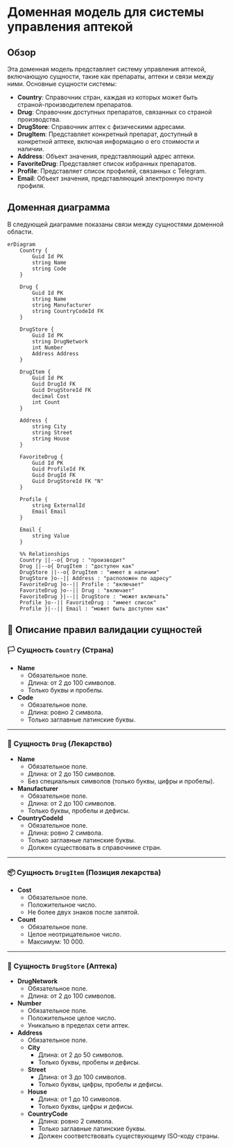﻿# Доменная модель для системы управления аптекой

## Обзор

Эта доменная модель представляет систему управления аптекой, включающую сущности, такие как препараты, аптеки и связи между ними. Основные сущности системы:

- **Country**: Справочник стран, каждая из которых может быть страной-производителем препаратов.
- **Drug**: Справочник доступных препаратов, связанных со страной производства.
- **DrugStore**: Справочник аптек с физическими адресами.
- **DrugItem**: Представляет конкретный препарат, доступный в конкретной аптеке, включая информацию о его стоимости и наличии.
- **Address**: Объект значения, представляющий адрес аптеки.
- **FavoriteDrug**: Представляет список избранных препаратов.
- **Profile**: Представляет список профилей, связанных с Telegram.
- **Email**: Объект значения, представляющий электронную почту профиля.

## Доменная диаграмма

В следующей диаграмме показаны связи между сущностями доменной области.

```mermaid
erDiagram
    Country {
        Guid Id PK
        string Name
        string Code
    }

    Drug {
        Guid Id PK
        string Name
        string Manufacturer
        string CountryCodeId FK
    }

    DrugStore {
        Guid Id PK
        string DrugNetwork
        int Number
        Address Address
    }

    DrugItem {
        Guid Id PK
        Guid DrugId FK
        Guid DrugStoreId FK
        decimal Cost
        int Count
    }

    Address {
        string City
        string Street
        string House
    }

    FavoriteDrug {
        Guid Id PK
        Guid ProfileId FK
        Guid DrugId FK
        Guid DrugStoreId FK "N"
    }

    Profile {
        string ExternalId
        Email Email
    }

    Email {
        string Value
    }

    %% Relationships
    Country ||--o{ Drug : "производит"
    Drug ||--o{ DrugItem : "доступен как"    
    DrugStore ||--o{ DrugItem : "имеет в наличии"
    DrugStore }o--|| Address : "расположен по адресу"
    FavoriteDrug }o--|| Profile : "включает"
    FavoriteDrug }o--|| Drug : "включает"
    FavoriteDrug }|--|| DrugStore : "может включать"
    Profile }o--|| FavoriteDrug : "имеет список"
    Profile }|--|| Email : "может быть доступен как"
```

## 📝 Описание правил валидации сущностей

### 🏳️ Сущность `Country` (Страна)

- **Name**
    - Обязательное поле.
    - Длина: от 2 до 100 символов.
    - Только буквы и пробелы.
- **Code**
    - Обязательное поле.
    - Длина: ровно 2 символа.
    - Только заглавные латинские буквы.

---

### 💊 Сущность `Drug` (Лекарство)

- **Name**
    - Обязательное поле.
    - Длина: от 2 до 150 символов.
    - Без специальных символов (только буквы, цифры и пробелы).
- **Manufacturer**
    - Обязательное поле.
    - Длина: от 2 до 100 символов.
    - Только буквы, пробелы и дефисы.
- **CountryCodeId**
    - Обязательное поле.
    - Длина: ровно 2 символа.
    - Только заглавные латинские буквы.
    - Должен существовать в справочнике стран.

---

### 📦 Сущность `DrugItem` (Позиция лекарства)

- **Cost**
    - Обязательное поле.
    - Положительное число.
    - Не более двух знаков после запятой.
- **Count**
    - Обязательное поле.
    - Целое неотрицательное число.
    - Максимум: 10 000.

---

### 🏥 Сущность `DrugStore` (Аптека)

- **DrugNetwork**
    - Обязательное поле.
    - Длина: от 2 до 100 символов.
- **Number**
    - Обязательное поле.
    - Положительное целое число.
    - Уникально в пределах сети аптек.
- **Address**
    - Обязательное поле.
    - **City**
        - Длина: от 2 до 50 символов.
        - Только буквы, пробелы и дефисы.
    - **Street**
        - Длина: от 3 до 100 символов.
        - Только буквы, цифры, пробелы и дефисы.
    - **House**
        - Длина: от 1 до 10 символов.
        - Только буквы, цифры и дефисы.
    - **CountryCode**
        - Длина: ровно 2 символа.
        - Только заглавные латинские буквы.
        - Должен соответствовать существующему ISO-коду страны.
